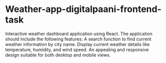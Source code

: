 # Weather-app-digitalpaani-frontend-task
Interactive weather dashboard application using React. The application should include the following features:      A search function to find current weather information by city name.     Display current weather details like temperature, humidity, and wind speed.     An appealing and responsive design suitable for both desktop and mobile views.
